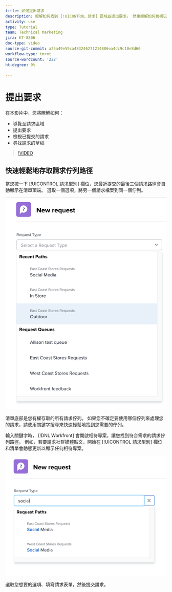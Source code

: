 ```yaml
---
title: 如何提出請求
description: 瞭解如何找到 [!UICONTROL 請求] 區域並提出要求。 然後瞭解如何檢視已提交和草稿請求。
activity: use
type: Tutorial
team: Technical Marketing
jira: KT-8806
doc-type: video
source-git-commit: a25a49e59ca483246271214886ea4dc9c10e8d66
workflow-type: tm+mt
source-wordcount: '222'
ht-degree: 0%

---
```


# 提出要求

在本影片中，您將瞭解如何：

* 導覽至請求區域
* 提出要求
* 檢視已提交的請求
* 尋找請求的草稿

>[!VIDEO](https://video.tv.adobe.com/v/336092/?quality=12&learn=on)

## 快速輕鬆地存取請求佇列路徑

當您按一下 [!UICONTROL 請求型別] 欄位，您最近提交的最後三個請求路徑會自動顯示在清單頂端。 選取一個選項，將另一個請求檔案到同一個佇列。

![顯示最近請求路徑清單的「請求型別」功能表](assets/collaborator-fundamentals-1.png)

清單底部是您有權存取的所有請求佇列。 如果您不確定要使用哪個佇列來處理您的請求，請使用關鍵字搜尋來快速輕鬆地找到您需要的佇列。

輸入關鍵字時， [!DNL Workfront] 會開啟相符專案，讓您找到符合需求的請求佇列路徑。 例如，若要請求社群媒體貼文，開始在 [!UICONTROL 請求型別] 欄位和清單會動態更新以顯示任何相符專案。

![在欄位中鍵入字詞的「請求型別」功能表會顯示最近的請求路徑](assets/collaborator-fundamentals-2.png)

選取您想要的選項、填寫請求表單，然後提交請求。

<!---
Learn more
Requests area overview
Create and submit Workfront requests
Guides
Make a work request
--->
